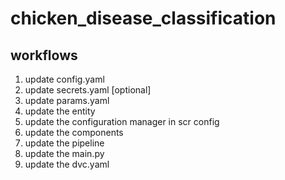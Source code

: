 # chicken_disease_classification

## workflows

1. update config.yaml
2. update secrets.yaml [optional]
3. update params.yaml
4. update the entity
5. update the configuration manager in scr config
6. update the components
7. update the pipeline
8. update the main.py
9. update the dvc.yaml